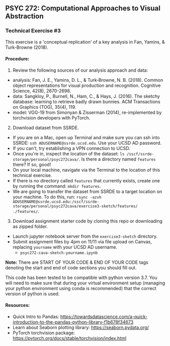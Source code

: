 ## PSYC 272: Computational Approaches to Visual Abstraction
### Technical Exercise \#3

This exercise is a 'conceptual replication' of a key analysis in Fan, Yamins, & Turk-Browne (2018).

#### Procedure:

1. Review the following sources of our analysis approach and data: 
- analysis: Fan, J. E., Yamins, D. L., & Turk‐Browne, N. B. (2018). Common object representations for visual production and recognition. Cognitive Science, 42(8), 2670-2698.
- data: Sangkloy, P., Burnell, N., Ham, C., & Hays, J. (2016). The sketchy database: learning to retrieve badly drawn bunnies. ACM Transactions on Graphics (TOG), 35(4), 119.
- model: VGG-19 from Simonyan & Zisserman (2014), re-implemented by torchvision developers with PyTorch.

2. Download dataset from SSRDE.
- If you are on a Mac, open up Terminal and make sure you can ssh into SSRDE: `ssh ADUSERNAME@ssrde.ucsd.edu`. Use your UCSD AD password.
- If you can't, try establishing a VPN connection to UCSD. 
- Once you're in, inspect the location of the dataset: `ls /sscf/ssrde-storage/personal/psyc272cava/`. Is there a directory named `features` there? If so, good!
- On your local machine, navigate via the Terminal to the location of this technical exercise. 
- If there is no directory called `features` that currently exists, create one by running the command: `mkdir features`.
- We are going to transfer the dataset from SSRDE to a target location on your machine.
To do this, run: `rsync -azvh ADUSERNAME@ssrde.ucsd.edu:/sscf/ssrde-storage/personal/psyc272cava/exercise3-sketch/features/ ./features/`.

3. Download assignment starter code by cloning this repo or downloading as zipped folder.
- Launch jupyter notebook server from the `exercise3-sketch` directory.
- Submit assignment files by 4pm on 11/11 via file upload on Canvas, replacing `yourname` with your UCSD AD username.
   - `psyc272-cava-sketch-yourname.ipynb`

**Note:**
There are START OF YOUR CODE & END OF YOUR CODE tags denoting the start and end of code sections you should fill out. 

This code has been tested to be compatible with python version 3.7. You will need to make sure that during your virtual environment setup (managing your python environment using conda is recommended) that the correct version of python is used. 

#### Resources:
- Quick Intro to Pandas: https://towardsdatascience.com/a-quick-introduction-to-the-pandas-python-library-f1b678f34673
- Learn about Seaborn plotting library: https://seaborn.pydata.org/
- PyTorch torchvision package: https://pytorch.org/docs/stable/torchvision/index.html

